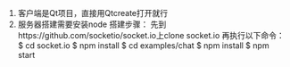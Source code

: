 1. 客户端是Qt项目，直接用Qtcreate打开就行
2. 服务器搭建需要安装node
搭建步骤：
先到https://github.com/socketio/socket.io上clone socket.io
再执行以下命令：
    $ cd socket.io
    $ npm install
    $ cd examples/chat
    $ npm install
    $ npm start
